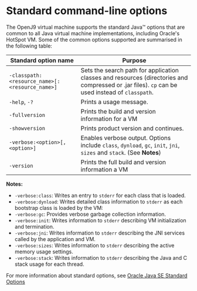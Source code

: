 <!--
* Copyright (c) 2017, 2020 IBM Corp. and others
*
* This program and the accompanying materials are made
* available under the terms of the Eclipse Public License 2.0
* which accompanies this distribution and is available at
* https://www.eclipse.org/legal/epl-2.0/ or the Apache
* License, Version 2.0 which accompanies this distribution and
* is available at https://www.apache.org/licenses/LICENSE-2.0.
*
* This Source Code may also be made available under the
* following Secondary Licenses when the conditions for such
* availability set forth in the Eclipse Public License, v. 2.0
* are satisfied: GNU General Public License, version 2 with
* the GNU Classpath Exception [1] and GNU General Public
* License, version 2 with the OpenJDK Assembly Exception [2].
*
* [1] https://www.gnu.org/software/classpath/license.html
* [2] http://openjdk.java.net/legal/assembly-exception.html
*
* SPDX-License-Identifier: EPL-2.0 OR Apache-2.0 OR GPL-2.0 WITH
* Classpath-exception-2.0 OR LicenseRef-GPL-2.0 WITH Assembly-exception
-->

# Standard command-line options


The OpenJ9 virtual machine supports the standard Java&trade; options that are common to all Java virtual machine implementations, including Oracle's HotSpot VM.
Some of the common options supported are summarised in the following table:

| Standard option name                                                | Purpose                                                                                                                   |
|---------------------------------------------------------------------|---------------------------------------------------------------------------------------------------------------------------|
| `-classpath:<resource_name>[:<resource_name>]`                      | Sets the search path for application classes and resources (directories and compressed or .jar files). `cp` can be used instead of `classpath`.|
| `-help`, `-?`                                                       | Prints a usage message.                                                                                                   |
| `-fullversion`                                                      | Prints the build and version information for a VM                                                                         |
| `-showversion`                                                      | Prints product version and continues.                                                                                     |
| `-verbose:<option>[,<option>]`                                      | Enables verbose output. Options include `class`, `dynload`, `gc`, `init`, `jni`, `sizes` and `stack`. (See **Notes**)     |
| `-version`                                                          | Prints the full build and version information a VM                                                                        |

<i class="fa fa-pencil-square-o" aria-hidden="true"></i> **Notes:**

- `-verbose:class`: Writes an entry to `stderr` for each class that is loaded.
- `-verbose:dynload`: Writes detailed class information to `stderr` as each bootstrap class is loaded by the VM:
- `-verbose:gc`: Provides verbose garbage collection information.
- `-verbose:init`: Writes information to `stderr` describing VM initialization and termination.
- `-verbose:jni`: Writes information to `stderr` describing the JNI services called by the application and VM.
- `-verbose:sizes`: Writes information to `stderr` describing the active memory usage settings.
- `-verbose:stack`: Writes information to `stderr` describing the Java and C stack usage for each thread.

For more information about standard options, see [Oracle Java SE Standard Options](https://docs.oracle.com/javase/8/docs/technotes/tools/windows/java.html#BABDJJFI)


<!-- ==== END OF TOPIC ==== cmdline_general.md ==== -->
